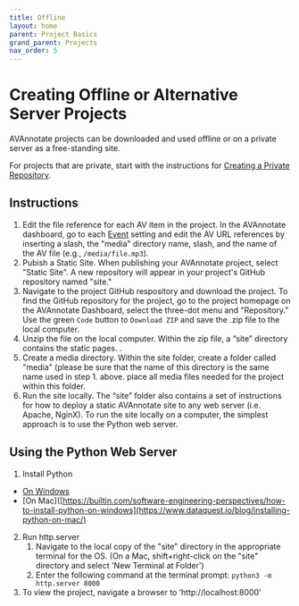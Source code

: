 ```yaml
---
title: Offline
layout: home
parent: Project Basics
grand_parent: Projects
nav_order: 5
---
```


# Creating Offline or Alternative Server Projects

AVAnnotate projects can be downloaded and used offline or on a private server as a free-standing site. 

For projects that are private, start with the instructions for [Creating a Private Repository](https://avannotate.github.io/documentation/pages/private).

## Instructions 

1. Edit the file reference for each AV item in the project. In the AVAnnotate dashboard, go to each [Event](https://avannotate.github.io/documentation/pages/events/) setting and edit the AV URL references by inserting a slash, the "media" directory name, slash, and the name of the AV file (e.g., `/media/file.mp3`).  
2. Pubish a Static Site. When publishing your AVAnnotate project, select "Static Site". A new repository will appear in your project's GitHub repository named "site." 
3. Navigate to the project GitHub respository and download the project. To find the GitHub repository for the project, go to the project homepage on the AVAnnotate Dashboard, select the three-dot menu and "Repository." Use the green `Code` button to `Download ZIP` and save the .zip file to the local computer.
4. Unzip the file on the local computer. Within the zip file, a “site” directory contains the static pages. .
5. Create a media directory. Within the site folder, create a folder called "media" (please be sure that the name of this directory is the same name used in step 1. above. place all media files needed for the project within this folder. 
6. Run the site locally. The “site” folder also contains a set of instructions for how to deploy a static AVAnnotate site to any web server (i.e. Apache, NginX). To run the site locally on a computer, the simplest approach is to use the Python web server.
   
## Using the Python Web Server
1. Install Python
- [On Windows](https://builtin.com/software-engineering-perspectives/how-to-install-python-on-windows)
- [On Mac]([https://builtin.com/software-engineering-perspectives/how-to-install-python-on-windows](https://www.dataquest.io/blog/installing-python-on-mac/)
2. Run http.server
      1. Navigate to the local copy of the "site" directory in the appropriate terminal for the OS. (On a Mac, shift+right-click on the "site" directory and select 'New Terminal at Folder')
      2. Enter the following command at the terminal prompt: `python3 -m http.server 8000`
3. To view the project, navigate a browser to ‘http://localhost:8000’


  
